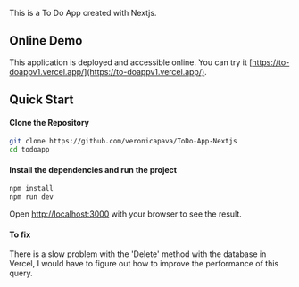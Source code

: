 This is a To Do App created with Nextjs.

## Online Demo

This application is deployed and accessible online. You can try it [https://to-doappv1.vercel.app/](https://to-doappv1.vercel.app/).

## Quick Start

#### Clone the Repository

```bash
git clone https://github.com/veronicapava/ToDo-App-Nextjs
cd todoapp
```

#### Install the dependencies and run the project

```bash
npm install
npm run dev
```

Open [http://localhost:3000](http://localhost:3000) with your browser to see the result.

#### To fix

There is a slow problem with the 'Delete' method with the database in Vercel, I would have to figure out how to improve the performance of this query.
